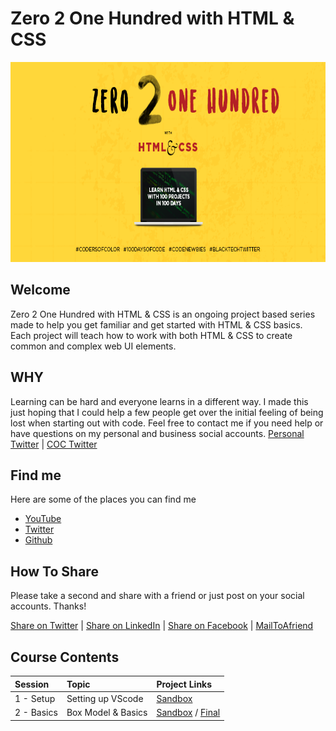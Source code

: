 # Zero 2 One Hundred with HTML &amp; CSS

<p align="center">

<img width="830" height="320" src="./utils/i/COC_cover.png" />

</p>

## Welcome
Zero 2 One Hundred with HTML &amp; CSS is an ongoing project based series made to help you get familiar and get started with HTML &amp; CSS basics. Each project will teach how to work with both HTML &amp; CSS to create common and complex web UI elements. 

## WHY
Learning can be hard and everyone learns in a different way. I made this just hoping that I could help a few people get over the initial feeling of being lost when starting out with code. Feel free to contact me if you need help or have questions on my personal and business social accounts. [Personal Twitter](https://twitter.com/cortneyisms) | [COC Twitter](https://twitter.com/codersofcolor_)

## Find me
Here are some of the places you can find me
- [YouTube][youtube]
- [Twitter][twitter]
- [Github][github]

## How To Share
Please take a second and share with a friend or just post on your social accounts. Thanks!

  [Share on Twitter][shareTwitter] | [Share on LinkedIn][shareLinkedin] | [Share on Facebook][shareFacebook] | [MailToAfriend](mailto:friend@example.com?&subject=Learn-Html-and-CSS&body=https://github.com/CodersofColor/Zero-to-100-with-HTML-and-CSS )

## Course Contents

| Session    | Topic              | Project Links                             |
| :--------- | :----------------- | :---------------------------------------- |
| 1 - Setup  | Setting up VScode  | [Sandbox][01-sandbox]                     |
| 2 - Basics | Box Model & Basics | [Sandbox][02-sandbox] / [Final][02-final] |


[//]: <> (Share Links)
[shareFacebook]: https://www.facebook.com/sharer/sharer.php?u=https%3A%2F%2Fgithub.com%2FCodersofColor%2FZero-to-100-with-HTML-and-CSS

[shareTwitter]: https://twitter.com/intent/tweet?url=https%3A%2F%2Fgithub.com%2FCodersofColor%2FZero-to-100-with-HTML-and-CSS&text=Zero%202%20One%20Hundred%20with%20HTML%20and%20CSS 

[shareLinkedin]: http://www.linkedin.com/shareArticle?mini=true&url=https%3A%2F%2Fgithub.com%2FCodersofColor%2FZero-to-100-with-HTML-and-CSS&title=Zero%202%20One%20Hundred%20with%20HTML%20and%20CSS

[//]: <> (Social Links)
[youtube]: https://www.youtube.com/channel/UC50BFllxOlLGyLxrBrluSzQ
[twitter]: https://twitter.com/codersofcolor_
[github]: https://github.com/CodersofColor/Zero-to-100-with-HTML-and-CSS


[//]: <> (Session Links)
[01-sandbox]: ./src/01_Setup/index.html
[02-sandbox]: ./src/02_Box_Model/_sandbox_/
[02-final]:  ./src/02_Box_Model/final-02/
[03-final]: ./src/03_positioning/final-03/